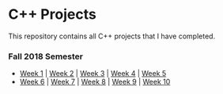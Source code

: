 # C++ Projects
This repository contains all C++ projects that I have completed.

### **Fall 2018 Semester**
- [Week 1](Assignment1.cpp)  |  [Week 2](Assignment2.cpp)  |  [Week 3](Assignment3.cpp)  |  [Week 4](Assignment4.cpp)  |  [Week 5](UsingFiles-StudentLineUp.cpp)
- [Week 6](Assignment6.cpp)  |  [Week 7](Assignmennt7.cpp)  |  [Week 8](Chapter8Practice.cpp)  |  [Week 9]()  |  [Week 10]()
